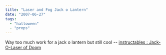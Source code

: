 ```yaml
---
title: "Laser and Fog Jack o Lantern"
date: "2007-06-27"
tags: 
  - "halloween"
  - "props"
---
```


Way too much work for a jack o lantern but still cool -- [instructables : Jack-O-Laser of Doom](http://www.instructables.com/id/E8194XVVFVETVPK0HA/?ALLSTEPS "instructables : Jack-O-Laser of Doom")
